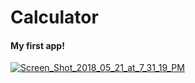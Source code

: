 # Calculator
#### My first app!

<a href="https://ibb.co/jOUT0o"><img src="https://image.ibb.co/n5XgLo/Screen_Shot_2018_05_21_at_7_31_19_PM.png" alt="Screen_Shot_2018_05_21_at_7_31_19_PM" border="0"></a>

